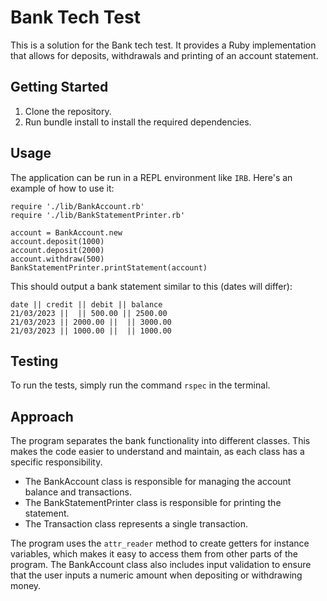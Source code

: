 # Bank Tech Test

This is a solution for the Bank tech test. It provides a Ruby implementation that allows for deposits, withdrawals and printing of an account statement.

## Getting Started
1. Clone the repository.
2. Run bundle install to install the required dependencies.

## Usage
The application can be run in a REPL environment like `IRB`. Here's an example of how to use it:

```
require './lib/BankAccount.rb'
require './lib/BankStatementPrinter.rb'

account = BankAccount.new
account.deposit(1000)
account.deposit(2000)
account.withdraw(500)
BankStatementPrinter.printStatement(account)
```

This should output a bank statement similar to this (dates will differ):

```
date || credit || debit || balance
21/03/2023 ||  || 500.00 || 2500.00
21/03/2023 || 2000.00 ||  || 3000.00
21/03/2023 || 1000.00 ||  || 1000.00
```

## Testing
To run the tests, simply run the command `rspec` in the terminal.

## Approach
The program separates the bank functionality into different classes. This makes the code easier to understand and maintain, as each class has a specific responsibility. 

- The BankAccount class is responsible for managing the account balance and transactions.
- The BankStatementPrinter class is responsible for printing the statement.
- The Transaction class represents a single transaction.

The program uses the `attr_reader` method to create getters for instance variables, which makes it easy to access them from other parts of the program. The BankAccount class also includes input validation to ensure that the user inputs a numeric amount when depositing or withdrawing money.